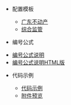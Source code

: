 * 配置模板

  - [广东不动产](ibase/配置模板/广东省不动产配置/config.properties.md)
  - [综合监管](ibase/配置模板/综合监管配置/config.properties.md)
* 编号公式

- [编号公式说明](ibase/编号公式/index.md)
- [编号公式说明HTML版](ibase/编号公式/html.md)

* 代码示例 

  - [代码示例](ibase/功能示例/附件管理.md)
  - [附件预览](ibase/代码实例/附件预览.md)
